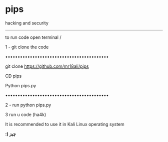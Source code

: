 # pips
hacking and security
**********************************
to run code 
open terminal /


1 - git clone the code 

••••••••••••••••••••••••••••••••••••••••••


git clone https://github.com/mr18ali/pips


CD pips


Python pips.py


••••••••••••••••••••••••••••••••••••••••••

2 - run python pips.py


3 run u code (ha4k)


 


It is recommended to use it in Kali Linux operating system





**:) چیز**
